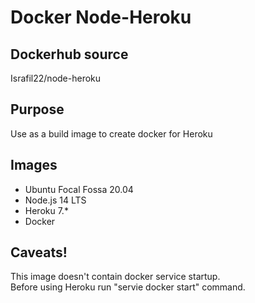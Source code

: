 # Docker Node-Heroku

## Dockerhub source
Israfil22/node-heroku

## Purpose
Use as a build image to create docker for Heroku

## Images
- Ubuntu Focal Fossa 20.04
- Node.js 14 LTS
- Heroku 7.*
- Docker

## Caveats!
This image doesn't contain docker service startup.  
Before using Heroku run "servie docker start" command.
